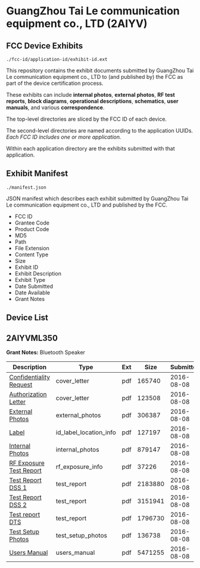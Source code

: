 # GuangZhou Tai Le communication equipment co., LTD (2AIYV)
## FCC Device Exhibits

```
./fcc-id/application-id/exhibit-id.ext
```

This repository contains the exhibit documents submitted by GuangZhou Tai Le communication equipment co., LTD to (and published by) the FCC as part of the device certification process.

These exhibits can include **internal photos**, **external photos**, **RF test reports**, **block diagrams**, **operational descriptions**, **schematics**, **user manuals**, and various **correspondence**.

The top-level directories are sliced by the FCC ID of each device.

The second-level directories are named according to the application UUIDs. *Each FCC ID includes one or more application.*

Within each application directory are the exhibits submitted with that application. 

## Exhibit Manifest

```
./manifest.json
```

JSON manifest which describes each exhibit submitted by GuangZhou Tai Le communication equipment co., LTD and published by the FCC.

- FCC ID
- Grantee Code
- Product Code
- MD5
- Path
- File Extension
- Content Type
- Size
- Exhibit ID
- Exhibit Description
- Exhibit Type
- Date Submitted
- Date Available
- Grant Notes

## Device List
## 2AIYVML350
**Grant Notes:** Bluetooth Speaker

| Description | Type | Ext | Size | Submitted | Available |
| ----------- | ---- | --- | ---- | --------- | --------- |
| [Confidentiality Request](2AIYVML350/8f10858b9f00a684510859b125ee96ae/3091619.pdf) | cover_letter | pdf | 165740 | 2016-08-08 | 2016-08-08 |
| [Authorization Letter](2AIYVML350/8f10858b9f00a684510859b125ee96ae/3091620.pdf) | cover_letter | pdf | 123508 | 2016-08-08 | 2016-08-08 |
| [External Photos](2AIYVML350/8f10858b9f00a684510859b125ee96ae/3091614.pdf) | external_photos | pdf | 306387 | 2016-08-08 | 2016-08-08 |
| [Label](2AIYVML350/8f10858b9f00a684510859b125ee96ae/3091618.pdf) | id_label_location_info | pdf | 127197 | 2016-08-08 | 2016-08-08 |
| [Internal Photos](2AIYVML350/8f10858b9f00a684510859b125ee96ae/3091615.pdf) | internal_photos | pdf | 879147 | 2016-08-08 | 2016-08-08 |
| [RF Exposure Test Report](2AIYVML350/8f10858b9f00a684510859b125ee96ae/3091624.pdf) | rf_exposure_info | pdf | 37226 | 2016-08-08 | 2016-08-08 |
| [Test Report DSS 1](2AIYVML350/8f10858b9f00a684510859b125ee96ae/3091621.pdf) | test_report | pdf | 2183880 | 2016-08-08 | 2016-08-08 |
| [Test Report DSS 2](2AIYVML350/8f10858b9f00a684510859b125ee96ae/3091622.pdf) | test_report | pdf | 3151941 | 2016-08-08 | 2016-08-08 |
| [Test report DTS](2AIYVML350/8f10858b9f00a684510859b125ee96ae/3091625.pdf) | test_report | pdf | 1796730 | 2016-08-08 | 2016-08-08 |
| [Test Setup Photos](2AIYVML350/8f10858b9f00a684510859b125ee96ae/3091616.pdf) | test_setup_photos | pdf | 136738 | 2016-08-08 | 2016-08-08 |
| [Users Manual](2AIYVML350/8f10858b9f00a684510859b125ee96ae/3091617.pdf) | users_manual | pdf | 5471255 | 2016-08-08 | 2016-08-08 |
